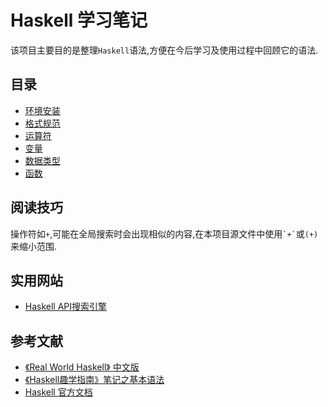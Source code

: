 # Haskell 学习笔记
该项目主要目的是整理`Haskell`语法,方便在今后学习及使用过程中回顾它的语法.


## 目录

+ [环境安装](环境安装.md)
+ [格式规范](格式规范.md)
+ [运算符](运算符.md)
+ [变量](变量.md)
+ [数据类型](数据类型.md)
+ [函数](函数.md)


## 阅读技巧

操作符如`+`,可能在全局搜索时会出现相似的内容,在本项目源文件中使用`` `+` ``或`(+)`来缩小范围.


## 实用网站
- [Haskell API搜索引擎](https://hoogle.haskell.org/)


## 参考文献

- [《Real World Haskell》 中文版](http://cnhaskell.com/)
- [《Haskell趣学指南》笔记之基本语法](https://juejin.cn/post/6844903837594025997)
- [Haskell 官方文档](https://hackage.haskell.org/)